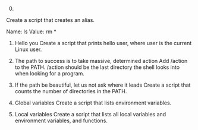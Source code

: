 0. <o>
Create a script that creates an alias.

Name: ls
Value: rm *

1. Hello you
Create a script that prints hello user, where user is the current Linux user.

2. The path to success is to take massive, determined action
Add /action to the PATH. /action should be the last directory the shell looks into when looking for a program.

3. If the path be beautiful, let us not ask where it leads
Create a script that counts the number of directories in the PATH.

4. Global variables
Create a script that lists environment variables.

5. Local variables
Create a script that lists all local variables and environment variables, and functions.
